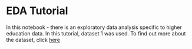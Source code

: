 # EDA Tutorial

In this notebook - there is an exploratory data analysis specific to higher education data. In this tutorial, dataset 1 was used. To find out more about the dataset, click [here](https://github.com/dsfsi/Higher_Education_EDA/tree/main/opendata)
